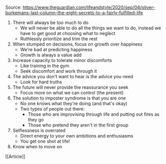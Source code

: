 Source: https://www.theguardian.com/lifeandstyle/2020/sep/04/oliver-burkemans-last-column-the-eight-secrets-to-a-fairly-fulfilled-life

1. There will always be too much to do
	- We will never be able to do all the things we want to do, instead we have to get good at choosing what to neglect
	- Ruthlessly prioritize and trim the rest
2. When stumped on decisions, focus on growth over happiness
	- We're bad at predicting happiness
	- Growth is always a value add
3. Increase capacity to tolerate minor discomforts
	- Like training in the gym
	- Seek discomfort and work through it
4. The advice you don't want to hear is the advice you need
	- Look for hard truths
5. The future will never provide the reassurance you seek
	- Focus more on what we can control (the present)
6. The solution to imposter syndrome is that you are one
	- No one knows what they're doing (and that's okay)
	- Two types of people out there:
		- Those who are improvising through life and putting out fires as they go
		- Those who pretend they aren't in the first group
7. Selflessness is overrated
	- Direct energy to your own ambitions and enthusiasms 
	- You get one shot at life!
8. Know when to move on

[[Article]]